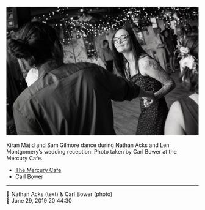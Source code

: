 ![Kiran Majid and Sam Gilmore dance](assets/5a7eec59a2c6f36ad8e09799441ac3bf.webp)

Kiran Majid and Sam Gilmore dance during Nathan Acks and Len Montgomery’s wedding reception. Photo taken by Carl Bower at the Mercury Cafe.

* [The Mercury Cafe](http://mercurycafe.com)
* [Carl Bower](https://carlbowerphotos.com)

- - - -

<span aria-hidden="true">👥</span> Nathan Acks (text) & Carl Bower (photo)  
<span aria-hidden="true">📅</span> June 29, 2019 20:44:30
